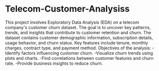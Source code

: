 # Telecom-Customer-Analysiss
This project involves Exploratory Data Analysis (EDA) on a telecom company's customer churn dataset. The goal is to uncover key patterns, trends, and insights that contribute to customer retention and churn.
The dataset contains customer demographic information, subscription details, usage behavior, and churn status. Key features include tenure, monthly charges, contract type, and payment method.
Objectives of the analysis:
-Identify factors influencing customer churn.
-Visualize churn trends using plots and charts.
-Find correlations between customer features and churn rate.
-Provide business insights to reduce churn.
